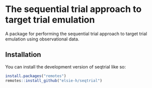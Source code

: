 
<!-- README.md is generated from README.Rmd. Please edit that file -->

# The sequential trial approach to target trial emulation

<!-- badges: start -->
<!-- badges: end -->

A package for performing the sequential trial approach to target trial
emulation using observational data.

## Installation

You can install the development version of seqtrial like so:

``` r
install.packages("remotes")
remotes::install_github("elsie-h/seqtrial")
```

<!-- You'll still need to render `README.Rmd` regularly, to keep `README.md` up-to-date. `devtools::build_readme()` is handy for this. You could also use GitHub Actions to re-render `README.Rmd` every time you push. An example workflow can be found here: <https://github.com/r-lib/actions/tree/v1/examples>. -->
<!-- In that case, don't forget to commit and push the resulting figure files, so they display on GitHub and CRAN. -->
